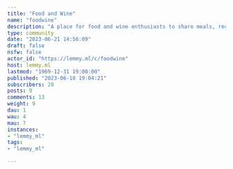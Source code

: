 ```yaml
---
title: "Food and Wine" 
name: "foodwine"
description: "A place for food and wine enthusiasts to share meals, recipes, and good vibes"
type: community
date: "2023-06-21 14:56:09"
draft: false
nsfw: false
actor_id: "https://lemmy.ml/c/foodwine"
host: lemmy.ml
lastmod: "1969-12-31 19:00:00"
published: "2023-06-10 19:04:21"
subscribers: 20
posts: 9
comments: 13
weight: 9
dau: 1
wau: 4
mau: 7
instances:
- "lemmy_ml"
tags: 
- "lemmy_ml"

---
```


